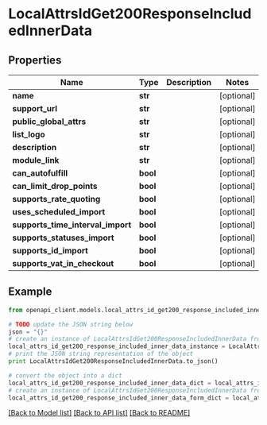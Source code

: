 # LocalAttrsIdGet200ResponseIncludedInnerData


## Properties
Name | Type | Description | Notes
------------ | ------------- | ------------- | -------------
**name** | **str** |  | [optional] 
**support_url** | **str** |  | [optional] 
**public_global_attrs** | **str** |  | [optional] 
**list_logo** | **str** |  | [optional] 
**description** | **str** |  | [optional] 
**module_link** | **str** |  | [optional] 
**can_autofulfill** | **bool** |  | [optional] 
**can_limit_drop_points** | **bool** |  | [optional] 
**supports_rate_quoting** | **bool** |  | [optional] 
**uses_scheduled_import** | **bool** |  | [optional] 
**supports_time_interval_import** | **bool** |  | [optional] 
**supports_statuses_import** | **bool** |  | [optional] 
**supports_id_import** | **bool** |  | [optional] 
**supports_vat_in_checkout** | **bool** |  | [optional] 

## Example

```python
from openapi_client.models.local_attrs_id_get200_response_included_inner_data import LocalAttrsIdGet200ResponseIncludedInnerData

# TODO update the JSON string below
json = "{}"
# create an instance of LocalAttrsIdGet200ResponseIncludedInnerData from a JSON string
local_attrs_id_get200_response_included_inner_data_instance = LocalAttrsIdGet200ResponseIncludedInnerData.from_json(json)
# print the JSON string representation of the object
print LocalAttrsIdGet200ResponseIncludedInnerData.to_json()

# convert the object into a dict
local_attrs_id_get200_response_included_inner_data_dict = local_attrs_id_get200_response_included_inner_data_instance.to_dict()
# create an instance of LocalAttrsIdGet200ResponseIncludedInnerData from a dict
local_attrs_id_get200_response_included_inner_data_form_dict = local_attrs_id_get200_response_included_inner_data.from_dict(local_attrs_id_get200_response_included_inner_data_dict)
```
[[Back to Model list]](../README.md#documentation-for-models) [[Back to API list]](../README.md#documentation-for-api-endpoints) [[Back to README]](../README.md)


